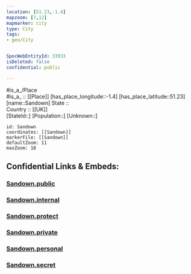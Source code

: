 ```yaml
---
location: [51.23,-1.4] 
mapzoom: [7,12] 
mapmarker: city 
type: City
tags:
- geo/City


SpocWebEntityId: 33933
isDeleted: false
confidential: public

---
```

#is_a_/Place  
#is_a_ :: [[Place]] 
[has_place_longitude::-1.4] 
[has_place_latitude::51.23] 
[name::Sandown] 
State ::  
Country :: [[UK]]  
[StateId::] 
[Population::] 
[Unknown::] 


```leaflet
id: Sandown
coordinates: [[Sandown]] 
markerFile: [[Sandown]] 
defaultZoom: 11 
maxZoom: 18
```


## Confidential Links & Embeds: 

### [Sandown.public](/_public/\Earth\Continent\Europe\Europe~North\UK\England\Regions~England\South_East_England\Hampshire,County\cities~Hampshire\Basingstoke_and_Deane\cities~BasingstokeandDeaneSandown.public.md) 

### [Sandown.internal](/_internal/\Earth\Continent\Europe\Europe~North\UK\England\Regions~England\South_East_England\Hampshire,County\cities~Hampshire\Basingstoke_and_Deane\cities~BasingstokeandDeaneSandown.internal.md) 

### [Sandown.protect](/_protect/\Earth\Continent\Europe\Europe~North\UK\England\Regions~England\South_East_England\Hampshire,County\cities~Hampshire\Basingstoke_and_Deane\cities~BasingstokeandDeaneSandown.protect.md) 

### [Sandown.private](/_private/\Earth\Continent\Europe\Europe~North\UK\England\Regions~England\South_East_England\Hampshire,County\cities~Hampshire\Basingstoke_and_Deane\cities~BasingstokeandDeaneSandown.private.md) 

### [Sandown.personal](/_personal/\Earth\Continent\Europe\Europe~North\UK\England\Regions~England\South_East_England\Hampshire,County\cities~Hampshire\Basingstoke_and_Deane\cities~BasingstokeandDeaneSandown.personal.md) 

### [Sandown.secret](/_secret/\Earth\Continent\Europe\Europe~North\UK\England\Regions~England\South_East_England\Hampshire,County\cities~Hampshire\Basingstoke_and_Deane\cities~BasingstokeandDeaneSandown.secret.md)

